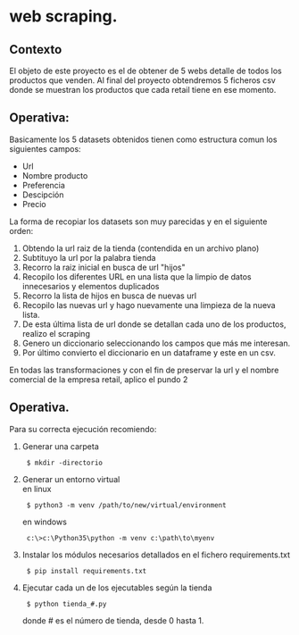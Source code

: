 # web scraping.



## Contexto
El objeto de este proyecto es el de obtener de 5 webs detalle de todos los productos que venden.
Al final del proyecto obtendremos 5 ficheros csv donde se muestran los productos que cada retail tiene en ese momento.

## Operativa:  
Basicamente los 5 datasets obtenidos tienen como estructura comun los siguientes campos:  

* Url
* Nombre producto
* Preferencia
* Descipción
* Precio

La forma de recopiar los datasets son muy parecidas y en el siguiente orden:  
1. Obtendo la url raiz de la tienda (contendida en un archivo plano)
2. Subtituyo la url por la palabra tienda  
3. Recorro la raiz inicial en busca de url "hijos"  
4. Recopilo los diferentes URL en una lista que la limpio de datos innecesarios y elementos duplicados  
5. Recorro la lista de hijos en busca de nuevas url
6. Recopilo las nuevas url y hago nuevamente una limpieza de la nueva lista.
7. De esta última lista de url donde se detallan cada uno de los productos, realizo el scraping
8. Genero un diccionario seleccionando los campos que más me interesan.
9. Por último convierto el diccionario en un dataframe y este en un csv.

En todas las transformaciones y con el fin de preservar la url y el nombre comercial de la empresa retail,
aplico el pundo 2


## Operativa.

Para su correcta ejecución recomiendo:
1. Generar una carpeta

        $ mkdir -directorio
    
2. Generar un entorno virtual   
    en linux  
    
        $ python3 -m venv /path/to/new/virtual/environment   
    
    en windows
    
        c:\>c:\Python35\python -m venv c:\path\to\myenv
    
3. Instalar los módulos necesarios detallados en el fichero requirements.txt

        $ pip install requirements.txt
    
4. Ejecutar cada un de los ejecutables según la tienda

        $ python tienda_#.py
    
    donde # es el número de tienda, desde 0 hasta 1.

